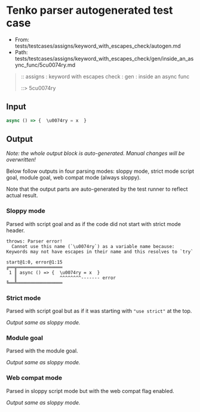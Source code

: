 # Tenko parser autogenerated test case

- From: tests/testcases/assigns/keyword_with_escapes_check/autogen.md
- Path: tests/testcases/assigns/keyword_with_escapes_check/gen/inside_an_async_func/5cu0074ry.md

> :: assigns : keyword with escapes check : gen : inside an async func
>
> ::> 5cu0074ry

## Input


`````js
async () => {  \u0074ry = x  }
`````

## Output

_Note: the whole output block is auto-generated. Manual changes will be overwritten!_

Below follow outputs in four parsing modes: sloppy mode, strict mode script goal, module goal, web compat mode (always sloppy).

Note that the output parts are auto-generated by the test runner to reflect actual result.

### Sloppy mode

Parsed with script goal and as if the code did not start with strict mode header.

`````
throws: Parser error!
  Cannot use this name (`\u0074ry`) as a variable name because: Keywords may not have escapes in their name and this resolves to `try`

start@1:0, error@1:15
╔══╦═════════════════
 1 ║ async () => {  \u0074ry = x  }
   ║                ^^^^^^^^------- error
╚══╩═════════════════

`````

### Strict mode

Parsed with script goal but as if it was starting with `"use strict"` at the top.

_Output same as sloppy mode._

### Module goal

Parsed with the module goal.

_Output same as sloppy mode._

### Web compat mode

Parsed in sloppy script mode but with the web compat flag enabled.

_Output same as sloppy mode._
